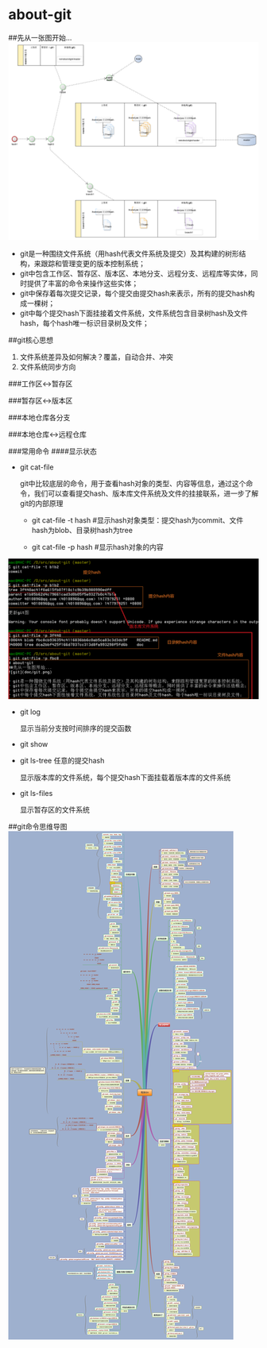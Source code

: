 # about-git
##先从一张图开始...
![git](doc/git.png)

- git是一种围绕文件系统（用hash代表文件系统及提交）及其构建的树形结构，来跟踪和管理变更的版本控制系统；
- git中包含工作区、暂存区、版本区、本地分支、远程分支、远程库等实体，同时提供了丰富的命令来操作这些实体；
- git中保存着每次提交记录，每个提交由提交hash来表示，所有的提交hash构成一棵树；
- git中每个提交hash下面挂接着文件系统，文件系统包含目录树hash及文件hash，每个hash唯一标识目录树及文件；

##git核心思想
1. 文件系统差异及如何解决？覆盖，自动合并、冲突
2. 文件系统同步方向

###工作区<->暂存区

###暂存区<->版本区

###本地仓库各分支

###本地仓库<->远程仓库

###常用命令
####显示状态
- git cat-file
	
	git中比较底层的命令，用于查看hash对象的类型、内容等信息，通过这个命令，我们可以查看提交hash、版本库文件系统及文件的挂接联系，进一步了解git的内部原理
	
	- git cat-file -t hash #显示hash对象类型：提交hash为commit、文件hash为blob、目录树hash为tree
	
	- git cat-file -p hash #显示hash对象的内容
	
![git](doc/git-cat-file.PNG) 

- git log
	
	显示当前分支按时间排序的提交函数	

- git show

- git ls-tree 任意的提交hash

	显示版本库的文件系统，每个提交hash下面挂载着版本库的文件系统

- git ls-files

	显示暂存区的文件系统 

##git命令思维导图
![git command](doc/有关Git.png)
